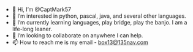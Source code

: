 - 👋 Hi, I’m @CaptMark57
- 👀 I’m interested in python, pascal, java, and several other languages. 
- 🌱 I’m currently learning languages, play bridge, play the banjo. I  am a life-long leaner.
- 💞️ I’m looking to collaborate on anywhere I can help.
- 📫 How to reach me is my email - box13@135nav.com

<!---
CaptMark57/CaptMark57 is a ✨ special ✨ repository because its `README.md` (this file) appears on your GitHub profile.
You can click the Preview link to take a look at your changes.
--->
